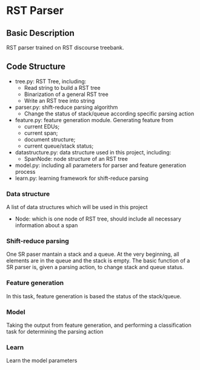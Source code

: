 # RST Parser #

## Basic Description ##

RST parser trained on RST discourse treebank.

## Code Structure ##

- tree.py: RST Tree, including:
    - Read string to build a RST tree
    - Binarization of a general RST tree
    - Write an RST tree into string
- parser.py: shift-reduce parsing algorithm
    - Change the status of stack/queue according specific parsing action
- feature.py: feature generation module. Generating feature from 
    - current EDUs; 
    - current span; 
    - document structure; 
    - current queue/stack status;
- datastructure.py: data structure used in this project, including:
    - SpanNode: node structure of an RST tree
- model.py: including all parameters for parser and feature generation process
- learn.py: learning framework for shift-reduce parsing

### Data structure ###

A list of data structures which will be used in this project
- Node: which is one node of RST tree, should include all necessary information about a span

### Shift-reduce parsing ###

One SR paser mantain a stack and a queue. At the very beginning, all elements are in the queue and the stack is empty. The basic function of a SR parser is, given a parsing action, to change stack and queue status. 

### Feature generation ###

In this task, feature generation is based the status of the stack/queue. 

### Model ###

Taking the output from feature generation, and performing a classification task for determining the parsing action

### Learn ### 

Learn the model parameters